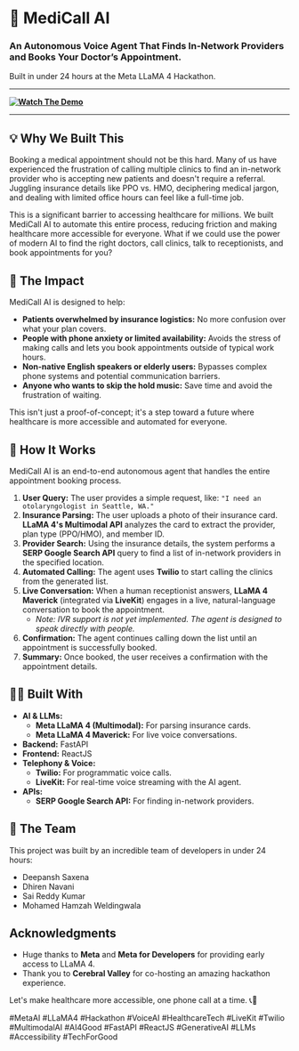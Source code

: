 # 🏥 MediCall AI

### An Autonomous Voice Agent That Finds In-Network Providers and Books Your Doctor’s Appointment.

Built in under 24 hours at the Meta LLaMA 4 Hackathon.

---

**[![Watch The Demo](https://img.youtube.com/vi/vYD_lYmHOU0/0.jpg)](https://youtu.be/vYD_lYmHOU0)**

---

## 💡 Why We Built This

Booking a medical appointment should not be this hard. Many of us have experienced the frustration of calling multiple clinics to find an in-network provider who is accepting new patients and doesn't require a referral. Juggling insurance details like PPO vs. HMO, deciphering medical jargon, and dealing with limited office hours can feel like a full-time job.

This is a significant barrier to accessing healthcare for millions. We built MediCall AI to automate this entire process, reducing friction and making healthcare more accessible for everyone. What if we could use the power of modern AI to find the right doctors, call clinics, talk to receptionists, and book appointments for you?

## 🌟 The Impact

MediCall AI is designed to help:

* **Patients overwhelmed by insurance logistics:** No more confusion over what your plan covers.
* **People with phone anxiety or limited availability:** Avoids the stress of making calls and lets you book appointments outside of typical work hours.
* **Non-native English speakers or elderly users:** Bypasses complex phone systems and potential communication barriers.
* **Anyone who wants to skip the hold music:** Save time and avoid the frustration of waiting.

This isn't just a proof-of-concept; it's a step toward a future where healthcare is more accessible and automated for everyone.

## 🧠 How It Works

MediCall AI is an end-to-end autonomous agent that handles the entire appointment booking process.

1.  **User Query:** The user provides a simple request, like: `"I need an otolaryngologist in Seattle, WA."`
2.  **Insurance Parsing:** The user uploads a photo of their insurance card. **LLaMA 4's Multimodal API** analyzes the card to extract the provider, plan type (PPO/HMO), and member ID.
3.  **Provider Search:** Using the insurance details, the system performs a **SERP Google Search API** query to find a list of in-network providers in the specified location.
4.  **Automated Calling:** The agent uses **Twilio** to start calling the clinics from the generated list.
5.  **Live Conversation:** When a human receptionist answers, **LLaMA 4 Maverick** (integrated via **LiveKit**) engages in a live, natural-language conversation to book the appointment.
    * *Note: IVR support is not yet implemented. The agent is designed to speak directly with people.*
6.  **Confirmation:** The agent continues calling down the list until an appointment is successfully booked.
7.  **Summary:** Once booked, the user receives a confirmation with the appointment details.

## 👨‍💻 Built With

* **AI & LLMs:**
    * **Meta LLaMA 4 (Multimodal):** For parsing insurance cards.
    * **Meta LLaMA 4 Maverick:** For live voice conversations.
* **Backend:** FastAPI
* **Frontend:** ReactJS
* **Telephony & Voice:**
    * **Twilio:** For programmatic voice calls.
    * **LiveKit:** For real-time voice streaming with the AI agent.
* **APIs:**
    * **SERP Google Search API:** For finding in-network providers.

## 🚀 The Team

This project was built by an incredible team of developers in under 24 hours:

* Deepansh Saxena
* Dhiren Navani
* Sai Reddy Kumar
* Mohamed Hamzah Weldingwala

## Acknowledgments

* Huge thanks to **Meta** and **Meta for Developers** for providing early access to LLaMA 4.
* Thank you to **Cerebral Valley** for co-hosting an amazing hackathon experience.

Let's make healthcare more accessible, one phone call at a time. 📞🧠

#MetaAI #LLaMA4 #Hackathon #VoiceAI #HealthcareTech #LiveKit #Twilio #MultimodalAI #AI4Good #FastAPI #ReactJS #GenerativeAI #LLMs #Accessibility #TechForGood
